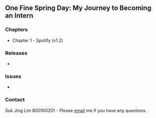 ## One Fine Spring Day: My Journey to Becoming an Intern 

### Chapters

- Chapter 1 - Spotify (v1.2)

### Releases

- 

### Issues

-

### Contact 

Suk Jing Lim B00100201 - Please [email](mailto:b00100201@student.itb.ie) me if you have any questions.
